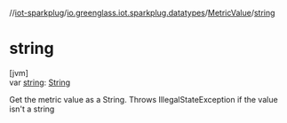 //[iot-sparkplug](../../../index.md)/[io.greenglass.iot.sparkplug.datatypes](../index.md)/[MetricValue](index.md)/[string](string.md)

# string

[jvm]\
var [string](string.md): [String](https://kotlinlang.org/api/latest/jvm/stdlib/kotlin/-string/index.html)

Get the metric value as a String. Throws IllegalStateException if the value isn't a string
